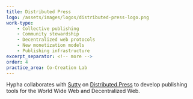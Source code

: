 ```yaml
---
title: Distributed Press
logo: /assets/images/logos/distributed-press-logo.png
work-type: 
    - Collective publishing 
    - Community stewardship 
    - Decentralized web protocols  
    - New monetization models 
    - Publishing infrastructure
excerpt_separator: <!-- more -->
order: 4
practice_area: Co-Creation Lab
---
```

Hypha collaborates with <a class="link accent" href="https://sutty.nl/en/">Sutty</a> on <a class="link accent" href="https://distributed.press/">Distributed.Press</a> to develop publishing tools for the World Wide Web and Decentralized Web. 
